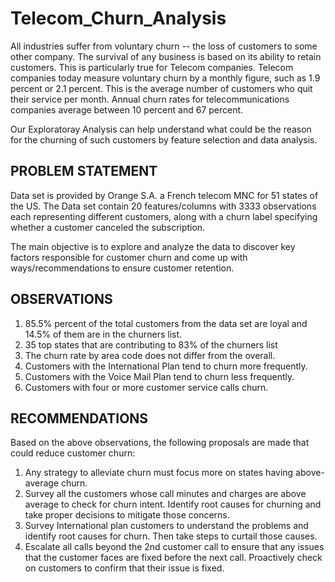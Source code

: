 # Telecom_Churn_Analysis
All industries suffer from voluntary churn -- the loss of customers to some other company. The survival of any business is based on its ability to retain customers. This is particularly true for Telecom companies. 
Telecom companies today measure voluntary churn by a monthly figure, such as 1.9 percent or 2.1 percent. This is the average number of customers who quit their service per month. Annual churn rates for telecommunications companies average between 10 percent and 67 percent.

Our Exploratoray Analysis can help understand what could be the reason for the churning of such customers by feature selection and data analysis.

## PROBLEM STATEMENT
Data set is provided by Orange S.A. a French telecom MNC for 51 states of the US. The Data set contain 20 features/columns with 3333 observations each representing different customers, along with a churn label specifying whether a customer canceled the subscription.

The main objective is to explore and analyze the data to discover key factors responsible for customer churn and come up with ways/recommendations to ensure customer retention.

## OBSERVATIONS
1. 85.5% percent of the total customers from the data set are loyal and 14.5% of them are in the churners list.
2. 35 top states that are contributing to 83% of the churners list
3. The churn rate by area code does not differ from the overall.
4. Customers with the International Plan tend to churn more frequently.
5. Customers with the Voice Mail Plan tend to churn less frequently.
6. Customers with four or more customer service calls churn.

## RECOMMENDATIONS
Based on the above observations, the following proposals are made that could reduce customer churn:
1. Any strategy to alleviate churn must focus more on states having above-average churn.
2. Survey all the customers whose call minutes and charges are above average to check for churn intent. Identify root causes for churning and take proper decisions to mitigate those concerns.
3. Survey International plan customers to understand the problems and identify root causes for churn. Then take steps to curtail those causes.
4. Escalate all calls beyond the 2nd customer call to ensure that any issues that the customer faces are fixed before the next call. Proactively check on customers to confirm that their issue is fixed.


